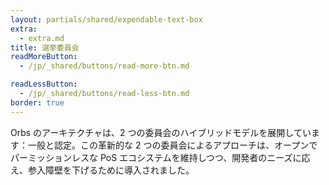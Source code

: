 ```yaml
---
layout: partials/shared/expendable-text-box
extra:
  - extra.md
title: 選挙委員会
readMoreButton:
  - /jp/_shared/buttons/read-more-btn.md

readLessButton:
  - /jp/_shared/buttons/read-less-btn.md
border: true
---
```


Orbs のアーキテクチャは、2 つの委員会のハイブリッドモデルを展開しています：一般と認定。この革新的な 2 つの委員会によるアプローチは、オープンでパーミッションレスな PoS エコシステムを維持しつつ、開発者のニーズに応え、参入障壁を下げるために導入されました。
